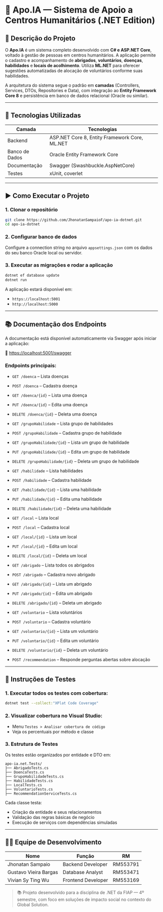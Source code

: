 
# 🧠 Apo.IA — Sistema de Apoio a Centros Humanitários (.NET Edition)

## 📌 Descrição do Projeto

O **Apo.IA** é um sistema completo desenvolvido com **C# e ASP.NET Core**, voltado à gestão de pessoas em centros humanitários. A aplicação permite o cadastro e acompanhamento de **abrigados**, **voluntários**, **doenças**, **habilidades** e **locais de acolhimento**. Utiliza **ML.NET** para oferecer sugestões automatizadas de alocação de voluntários conforme suas habilidades.

A arquitetura do sistema segue o padrão em **camadas** (Controllers, Services, DTOs, Repositories e Data), com integração ao **Entity Framework Core 8** e persistência em banco de dados relacional (Oracle ou similar).

---

## 🚀 Tecnologias Utilizadas

| Camada        | Tecnologias                                                   |
|---------------|---------------------------------------------------------------|
| Backend       | ASP.NET Core 8, Entity Framework Core, ML.NET                 |
| Banco de Dados| Oracle Entity Framework Core                                  |
| Documentação  | Swagger (Swashbuckle.AspNetCore)                              |
| Testes        | xUnit, coverlet                                               |

---

## ▶️ Como Executar o Projeto

### 1. Clonar o repositório

```bash
git clone https://github.com/JhonatanSampaioF/apo-ia-dotnet.git
cd apo-ia-dotnet
```

### 2. Configurar banco de dados

Configure a connection string no arquivo `appsettings.json` com os dados do seu banco Oracle local ou servidor.

### 3. Executar as migrações e rodar a aplicação

```bash
dotnet ef database update
dotnet run
```

A aplicação estará disponível em:

- `https://localhost:5001`
- `http://localhost:5000`

---

## 📚 Documentação dos Endpoints

A documentação está disponível automaticamente via Swagger após iniciar a aplicação:

🔗 [https://localhost:5001/swagger](https://localhost:5001/swagger)

### Endpoints principais:

- `GET /doenca` – Lista doenças
- `POST /doenca` – Cadastra doença
- `GET /doenca/{id}` – Lista uma doença
- `PUT /doenca/{id}` – Edita uma doença
- `DELETE /doenca/{id}` – Deleta uma doença

- `GET /grupoHabilidade` – Lista grupo de habilidades
- `POST /grupoHabilidade` – Cadastra grupo de habilidade
- `GET /grupoHabilidade/{id}` – Lista um grupo de habilidade
- `PUT /grupoHabilidade/{id}` – Edita um grupo de habilidade
- `DELETE /grupoHabilidade/{id}` – Deleta um grupo de habilidade

- `GET /habilidade` – Lista habilidades
- `POST /habilidade` – Cadastra habilidade
- `GET /habilidade/{id}` – Lista uma habilidade
- `PUT /habilidade/{id}` – Edita uma habilidade
- `DELETE /habilidade/{id}` – Deleta uma habilidade

- `GET /local` – Lista local
- `POST /local` – Cadastra local
- `GET /local/{id}` – Lista um local
- `PUT /local/{id}` – Edita um local
- `DELETE /local/{id}` – Deleta um local

- `GET /abrigado` – Lista todos os abrigados
- `POST /abrigado` – Cadastra novo abrigado
- `GET /abrigado/{id}` – Lista um abrigado
- `PUT /abrigado/{id}` – Edita um abrigado
- `DELETE /abrigado/{id}` – Deleta um abrigado

- `GET /voluntario` – Lista voluntários
- `POST /voluntario` – Cadastra voluntário
- `GET /voluntario/{id}` – Lista um voluntário
- `PUT /voluntario/{id}` – Edita um voluntário
- `DELETE /voluntario/{id}` – Deleta um voluntário

- `POST /recommendation` – Responde perguntas abertas sobre alocação

---

## 🧪 Instruções de Testes

### 1. Executar todos os testes com cobertura:

```bash
dotnet test --collect:"XPlat Code Coverage"
```

### 2. Visualizar cobertura no Visual Studio:

- Menu `Testes > Analisar cobertura de código`
- Veja os percentuais por método e classe

### 3. Estrutura de Testes

Os testes estão organizados por entidade e DTO em:

```
apo-ia.net.Tests/
├── AbrigadoTests.cs
├── DoencaTests.cs
├── GrupoHabilidadeTests.cs
├── HabilidadeTests.cs
├── LocalTests.cs
├── VoluntarioTests.cs
├── RecommendationServiceTests.cs
```

Cada classe testa:

- Criação da entidade e seus relacionamentos
- Validação das regras básicas de negócio
- Execução de serviços com dependências simuladas

---

## 👨‍💻 Equipe de Desenvolvimento

| Nome                 | Função               | RM        |
|----------------------|----------------------|-----------|
| Jhonatan Sampaio     | Backend Developer    | RM553791  |
| Gustavo Vieira Bargas| Database Analyst     | RM553471  |
| Vivian Sy Ting Wu    | Frontend Developer   | RM553169  |

> 📚 Projeto desenvolvido para a disciplina de .NET da FIAP — 4º semestre, com foco em soluções de impacto social no contexto do Global Solution.
